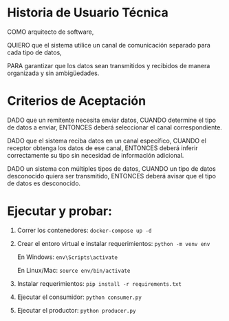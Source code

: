 # Historia de Usuario Técnica

COMO arquitecto de software,

QUIERO que el sistema utilice un canal de comunicación separado para cada tipo de datos,

PARA garantizar que los datos sean transmitidos y recibidos de manera organizada y sin ambigüedades.

# Criterios de Aceptación

DADO que un remitente necesita enviar datos, CUANDO determine el tipo de datos a enviar, ENTONCES deberá seleccionar el canal correspondiente.

DADO que el sistema reciba datos en un canal específico, CUANDO el receptor obtenga los datos de ese canal, ENTONCES deberá inferir correctamente su tipo sin necesidad de información adicional.

DADO un sistema con múltiples tipos de datos, CUANDO un tipo de datos desconocido quiera ser transmitido, ENTONCES deberá avisar que el tipo de datos es desconocido.


# Ejecutar y probar:

1. Correr los contenedores:
`
docker-compose up -d
`
2. Crear el entoro virtual e instalar requerimientos:
`
python -m venv env
`

    En Windows:
`env\Scripts\activate
`
    
    En Linux/Mac:
`
source env/bin/activate
`
3. Instalar requerimientos:
`
pip install -r requirements.txt
`
4. Ejecutar el consumidor:
`
python consumer.py
`
5. Ejecutar el productor:
`
python producer.py
`
